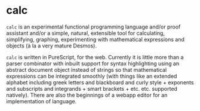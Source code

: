# calc

`calc` is an experimental functional programming language and/or proof assistant and/or a simple, natural, extensible tool for calculating, simplifying, graphing, experimenting with mathematical expressions and objects (à la a very mature Desmos).

`calc` is written in PureScript, for the web. Currently it is little more than a parser combinator with inbuilt support for syntax highlighting using an abstract document object instead of strings so that mathematical expressions can be integrated smoothly (with things like an extended alphabet including greek letters and blackboard and curly style + exponents and subscripts and integrands + smart brackets + etc. etc. supported natively). There are also the beginnings of a webapp editor for an implementation of language.